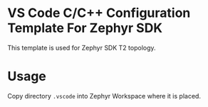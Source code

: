 # VS Code C/C++ Configuration Template For Zephyr SDK

This template is used for Zephyr SDK T2 topology.

# Usage

Copy directory `.vscode` into Zephyr Workspace where it is placed.

